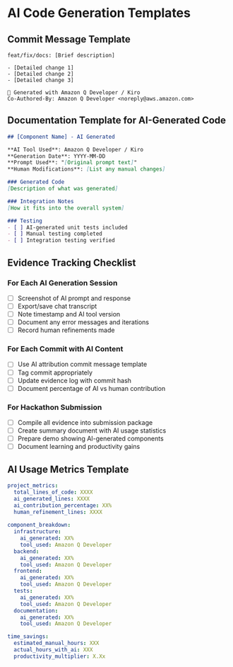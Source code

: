 # AI Code Generation Templates

## Commit Message Template

```
feat/fix/docs: [Brief description]

- [Detailed change 1]
- [Detailed change 2]  
- [Detailed change 3]

🤖 Generated with Amazon Q Developer / Kiro
Co-Authored-By: Amazon Q Developer <noreply@aws.amazon.com>
```

## Documentation Template for AI-Generated Code

```markdown
## [Component Name] - AI Generated

**AI Tool Used**: Amazon Q Developer / Kiro  
**Generation Date**: YYYY-MM-DD  
**Prompt Used**: "[Original prompt text]"  
**Human Modifications**: [List any manual changes]

### Generated Code
[Description of what was generated]

### Integration Notes  
[How it fits into the overall system]

### Testing
- [ ] AI-generated unit tests included
- [ ] Manual testing completed
- [ ] Integration testing verified
```

## Evidence Tracking Checklist

### For Each AI Generation Session
- [ ] Screenshot of AI prompt and response
- [ ] Export/save chat transcript
- [ ] Note timestamp and AI tool version
- [ ] Document any error messages and iterations
- [ ] Record human refinements made

### For Each Commit with AI Content
- [ ] Use AI attribution commit message template
- [ ] Tag commit appropriately
- [ ] Update evidence log with commit hash
- [ ] Document percentage of AI vs human contribution

### For Hackathon Submission
- [ ] Compile all evidence into submission package
- [ ] Create summary document with AI usage statistics
- [ ] Prepare demo showing AI-generated components
- [ ] Document learning and productivity gains

## AI Usage Metrics Template

```yaml
project_metrics:
  total_lines_of_code: XXXX
  ai_generated_lines: XXXX
  ai_contribution_percentage: XX%
  human_refinement_lines: XXXX
  
component_breakdown:
  infrastructure:
    ai_generated: XX%
    tool_used: Amazon Q Developer
  backend:
    ai_generated: XX%
    tool_used: Amazon Q Developer  
  frontend:
    ai_generated: XX%
    tool_used: Amazon Q Developer
  tests:
    ai_generated: XX%
    tool_used: Amazon Q Developer
  documentation:
    ai_generated: XX%
    tool_used: Amazon Q Developer

time_savings:
  estimated_manual_hours: XXX
  actual_hours_with_ai: XXX
  productivity_multiplier: X.Xx
```
